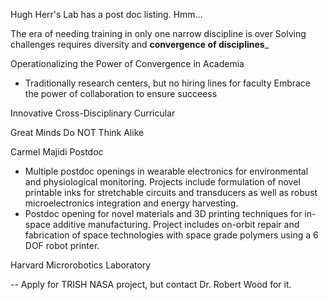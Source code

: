 Hugh Herr's Lab has a post doc listing. Hmm...

The era of needing training in only one narrow discipline is over
Solving challenges requires diversity and __convergence of disciplines___

Operationalizing the Power of Convergence in Academia
- Traditionally research centers, but no hiring lines for faculty
Embrace the power of collaboration to ensure succeess

Innovative Cross-Disciplinary Curricular 

Great Minds Do NOT Think Alike

Carmel Majidi Postdoc
- Multiple postdoc openings in wearable electronics for environmental and physiological monitoring. Projects include formulation of novel printable inks for stretchable circuits and transducers as well as robust microelectronics integration and energy harvesting.
- Postdoc opening for novel materials and 3D printing techniques for in-space additive manufacturing. Project includes on-orbit repair and fabrication of space technologies with space grade polymers using a 6 DOF robot printer.

Harvard Microrobotics Laboratory 

-- Apply for TRISH NASA project, but contact Dr. Robert Wood for it.
